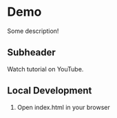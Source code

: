 # Demo

Some description!

## Subheader

Watch tutorial on YouTube.

## Local Development
1.  Open index.html in your browser